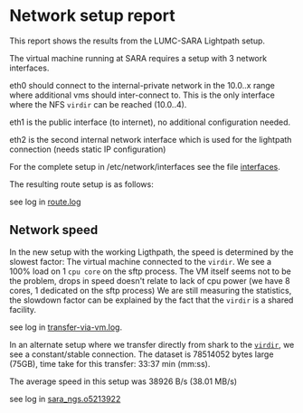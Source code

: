 Network setup report
====================

This report shows the results from the LUMC-SARA Lightpath setup.

The virtual machine running at SARA requires a setup with 3 network interfaces.

eth0 should connect to the internal-private network in the 10.0.<vm>.x range where additional vms should inter-connect to. This is the only interface where the NFS ``virdir`` can be reached (10.0.<vm>.4).

eth1 is the public interface (to internet), no additional configuration needed.

eth2 is the second internal network interface which is used for the lightpath connection (needs static IP configuration)

For the complete setup in /etc/network/interfaces see the file [interfaces](interfaces).

The resulting route setup is as follows:

see log in [route.log](route.log)

Network speed
-------------

In the new setup with the working Ligthpath, the speed is determined by the slowest factor:
The virtual machine connected to the ``virdir``. We see a 100% load on 1 ``cpu core`` on the sftp process.
The VM itself seems not to be the problem, drops in speed doesn't relate to lack of cpu power (we have 8 cores, 1 dedicated on the sftp process)
We are still measuring the statistics, the slowdown factor can be explained by the fact that the ``virdir`` is a shared facility.

see log in [transfer-via-vm.log](transfer-via-vm.log).

In an alternate setup where we transfer directly from shark to the [`virdir`](virdir.cloud.sara.nl), we see a constant/stable connection.
The dataset is 78514052 bytes large (75GB), time take for this transfer: 33:37 min (mm:ss).

The average speed in this setup was 38926 B/s (38.01 MB/s)

see log in [sara_ngs.o5213922](sara_ngs.o5213922)






